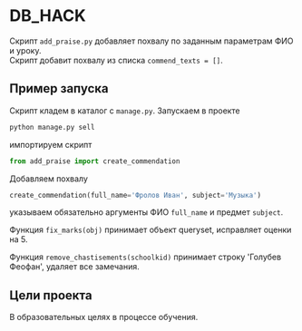 # DB_HACK

Скрипт `add_praise.py` добавляет похвалу по заданным параметрам ФИО и уроку.<br> Скрипт добавит похвалу из списка `commend_texts = []`.

## Пример запуска 
Скрипт кладем в каталог с `manage.py`. Запускаем  в проекте
```python 
python manage.py sell
```
импортируем скрипт
```python 
from add_praise import create_commendation
```
Добавляем похвалу  
```python
create_commendation(full_name='Фролов Иван', subject='Музыка')
``` 
указываем обязательно аргументы ФИО `full_name` и предмет `subject`.

Функция `fix_marks(obj)` принимает объект queryset, исправляет оценки на 5.

Функция `remove_chastisements(schoolkid)` принимает строку 'Голубев Феофан', удаляет все замечания.

## Цели проекта

В образовательных целях в процессе обучения.
